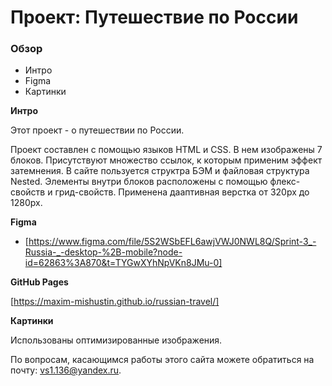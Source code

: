 # Проект: Путешествие по России

### Обзор
* Интро
* Figma
* Картинки

**Интро**

Этот проект - о путешествии по России.

Проект составлен с помощью языков HTML и CSS. В нем изображены 7 блоков. 
Присутствуют множество ссылок, к которым применим эффект затемнения.
В сайте пользуется структра БЭМ и файловая структура Nested.
Элементы внутри блоков расположены с помощью флекс-свойств и грид-свойств.
Применена дааптивная верстка от 320px до 1280px.

**Figma**

* [https://www.figma.com/file/5S2WSbEFL6awjVWJ0NWL8Q/Sprint-3_-Russia-_-desktop-%2B-mobile?node-id=62863%3A870&t=TYGwXYhNpVKn8JMu-0]

**GitHub Pages**

[https://maxim-mishustin.github.io/russian-travel/]

**Картинки**

Использованы оптимизированные  изображения.




По вопросам, касающимся работы этого сайта можете обратиться на почту: vs1.136@yandex.ru.